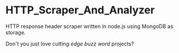 # HTTP_Scraper_And_Analyzer

HTTP response header scraper written in node.js using MongoDB as storage.

Don't you just love *cutting edge buzz word* projects?
